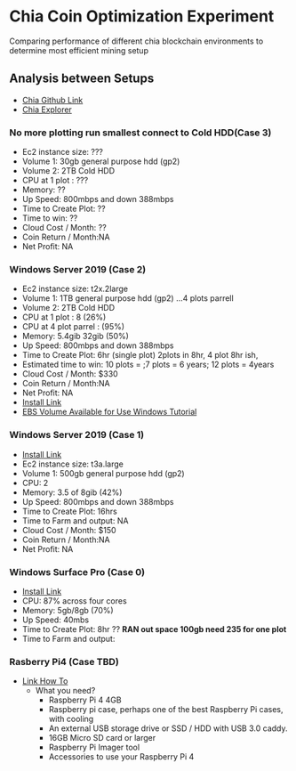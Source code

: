 # Chia Coin Optimization Experiment
Comparing performance of different chia blockchain environments to determine most efficient mining setup
## Analysis between Setups
* [Chia Github Link](https://github.com/Chia-Network/chia-blockchain)
* [Chia Explorer](https://www.chiaexplorer.com/)
### No more plotting run smallest connect to Cold HDD(Case 3)
* Ec2 instance size: ???
* Volume 1: 30gb general purpose hdd (gp2) 
* Volume 2: 2TB Cold HDD
* CPU at 1 plot : ???
* Memory: ??
* Up Speed: 800mbps and down 388mbps
* Time to Create Plot: ??
* Time to win: ??
* Cloud Cost / Month: ??
* Coin Return / Month:NA
* Net Profit: NA
### Windows Server 2019 (Case 2)
* Ec2 instance size: t2x.2large 
* Volume 1: 1TB general purpose hdd (gp2) ...4 plots parrell
* Volume 2: 2TB Cold HDD
* CPU at 1 plot : 8 (26%)
* CPU at 4 plot parrel : (95%)
* Memory: 5.4gib 32gib (50%)
* Up Speed: 800mbps and down 388mbps
* Time to Create Plot: 6hr (single plot) 2plots in 8hr, 4 plot 8hr ish,
* Estimated time to win: 10 plots = ;7 plots = 6 years; 12 plots = 4years
* Cloud Cost / Month: $330 
* Coin Return / Month:NA
* Net Profit: NA
* [Install Link](https://github.com/Chia-Network/chia-blockchain/wiki/Quick-Start-Guide)
* [EBS Volume Available for Use Windows Tutorial](https://docs.aws.amazon.com/AWSEC2/latest/WindowsGuide/ebs-using-volumes.html)
### Windows Server 2019  (Case 1)
* [Install Link](https://github.com/Chia-Network/chia-blockchain/wiki/Quick-Start-Guide)
* Ec2 instance size: t3a.large
* Volume 1: 500gb general purpose hdd (gp2)
* CPU: 2
* Memory: 3.5 of 8gib (42%)
* Up Speed: 800mbps and down 388mbps
* Time to Create Plot: 16hrs
* Time to Farm and output: NA
* Cloud Cost / Month: $150
* Coin Return / Month:NA
* Net Profit: NA
### Windows Surface Pro (Case 0) 
* [Install Link](https://github.com/Chia-Network/chia-blockchain/wiki/Quick-Start-Guide)
* CPU: 87% across four cores
* Memory: 5gb/8gb (70%)
* Up Speed: 40mbs
* Time to Create Plot: 8hr ?? **RAN out space 100gb need 235 for one plot**
* Time to Farm and output:
### Rasberry Pi4 (Case TBD)
* [Link How To](https://www.tomshardware.com/how-to/raspberry-pi-chia-coin)
    * What you need?
        - Raspberry Pi 4 4GB
        - Raspberry pi case, perhaps one of the best Raspberry Pi cases, with cooling
        - An external USB storage drive or SSD / HDD with USB 3.0 caddy.
        - 16GB Micro SD card or larger
        - Raspberry Pi Imager tool
        - Accessories to use your Raspberry Pi 4

